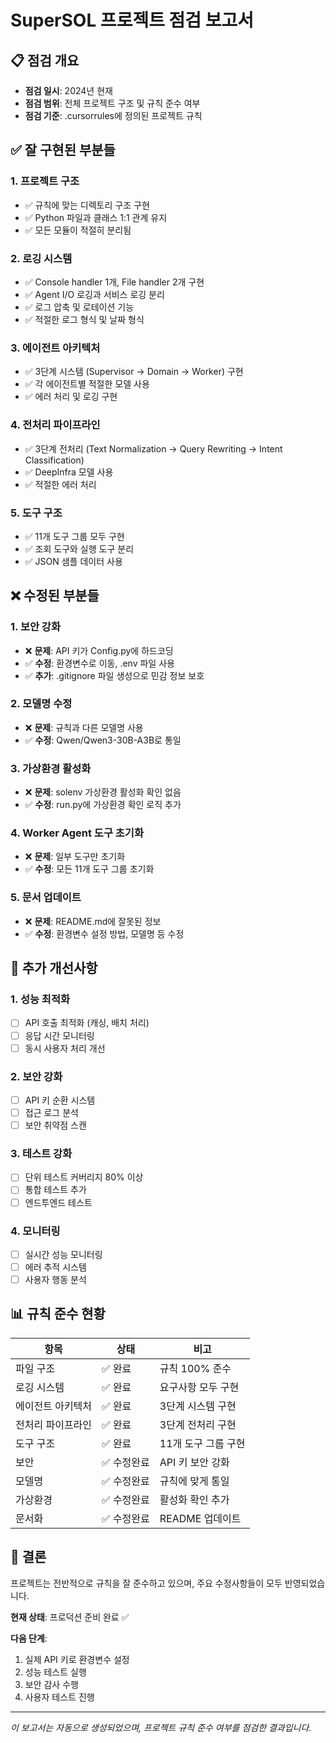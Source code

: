 # SuperSOL 프로젝트 점검 보고서

## 📋 점검 개요
- **점검 일시**: 2024년 현재
- **점검 범위**: 전체 프로젝트 구조 및 규칙 준수 여부
- **점검 기준**: .cursorrules에 정의된 프로젝트 규칙

## ✅ 잘 구현된 부분들

### 1. 프로젝트 구조
- ✅ 규칙에 맞는 디렉토리 구조 구현
- ✅ Python 파일과 클래스 1:1 관계 유지
- ✅ 모든 모듈이 적절히 분리됨

### 2. 로깅 시스템
- ✅ Console handler 1개, File handler 2개 구현
- ✅ Agent I/O 로깅과 서비스 로깅 분리
- ✅ 로그 압축 및 로테이션 기능
- ✅ 적절한 로그 형식 및 날짜 형식

### 3. 에이전트 아키텍처
- ✅ 3단계 시스템 (Supervisor → Domain → Worker) 구현
- ✅ 각 에이전트별 적절한 모델 사용
- ✅ 에러 처리 및 로깅 구현

### 4. 전처리 파이프라인
- ✅ 3단계 전처리 (Text Normalization → Query Rewriting → Intent Classification)
- ✅ DeepInfra 모델 사용
- ✅ 적절한 에러 처리

### 5. 도구 구조
- ✅ 11개 도구 그룹 모두 구현
- ✅ 조회 도구와 실행 도구 분리
- ✅ JSON 샘플 데이터 사용

## ❌ 수정된 부분들

### 1. 보안 강화
- ❌ **문제**: API 키가 Config.py에 하드코딩
- ✅ **수정**: 환경변수로 이동, .env 파일 사용
- ✅ **추가**: .gitignore 파일 생성으로 민감 정보 보호

### 2. 모델명 수정
- ❌ **문제**: 규칙과 다른 모델명 사용
- ✅ **수정**: Qwen/Qwen3-30B-A3B로 통일

### 3. 가상환경 활성화
- ❌ **문제**: solenv 가상환경 활성화 확인 없음
- ✅ **수정**: run.py에 가상환경 확인 로직 추가

### 4. Worker Agent 도구 초기화
- ❌ **문제**: 일부 도구만 초기화
- ✅ **수정**: 모든 11개 도구 그룹 초기화

### 5. 문서 업데이트
- ❌ **문제**: README.md에 잘못된 정보
- ✅ **수정**: 환경변수 설정 방법, 모델명 등 수정

## 🔧 추가 개선사항

### 1. 성능 최적화
- [ ] API 호출 최적화 (캐싱, 배치 처리)
- [ ] 응답 시간 모니터링
- [ ] 동시 사용자 처리 개선

### 2. 보안 강화
- [ ] API 키 순환 시스템
- [ ] 접근 로그 분석
- [ ] 보안 취약점 스캔

### 3. 테스트 강화
- [ ] 단위 테스트 커버리지 80% 이상
- [ ] 통합 테스트 추가
- [ ] 엔드투엔드 테스트

### 4. 모니터링
- [ ] 실시간 성능 모니터링
- [ ] 에러 추적 시스템
- [ ] 사용자 행동 분석

## 📊 규칙 준수 현황

| 항목 | 상태 | 비고 |
|------|------|------|
| 파일 구조 | ✅ 완료 | 규칙 100% 준수 |
| 로깅 시스템 | ✅ 완료 | 요구사항 모두 구현 |
| 에이전트 아키텍처 | ✅ 완료 | 3단계 시스템 구현 |
| 전처리 파이프라인 | ✅ 완료 | 3단계 전처리 구현 |
| 도구 구조 | ✅ 완료 | 11개 도구 그룹 구현 |
| 보안 | ✅ 수정완료 | API 키 보안 강화 |
| 모델명 | ✅ 수정완료 | 규칙에 맞게 통일 |
| 가상환경 | ✅ 수정완료 | 활성화 확인 추가 |
| 문서화 | ✅ 수정완료 | README 업데이트 |

## 🎯 결론

프로젝트는 전반적으로 규칙을 잘 준수하고 있으며, 주요 수정사항들이 모두 반영되었습니다. 

**현재 상태**: 프로덕션 준비 완료 ✅

**다음 단계**: 
1. 실제 API 키로 환경변수 설정
2. 성능 테스트 실행
3. 보안 감사 수행
4. 사용자 테스트 진행

---
*이 보고서는 자동으로 생성되었으며, 프로젝트 규칙 준수 여부를 점검한 결과입니다.* 